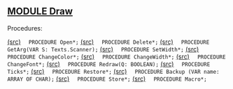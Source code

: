 
## [MODULE Draw](https://github.com/io-core/Draw/blob/main/Draw.Mod)

Procedures:

[(src)](https://github.com/io-core/Draw/blob/main/Draw.Mod#L15) `  PROCEDURE Open*;`
[(src)](https://github.com/io-core/Draw/blob/main/Draw.Mod#L36) `  PROCEDURE Delete*;`
[(src)](https://github.com/io-core/Draw/blob/main/Draw.Mod#L45) `  PROCEDURE GetArg(VAR S: Texts.Scanner);`
[(src)](https://github.com/io-core/Draw/blob/main/Draw.Mod#L54) `  PROCEDURE SetWidth*;`
[(src)](https://github.com/io-core/Draw/blob/main/Draw.Mod#L60) `  PROCEDURE ChangeColor*;`
[(src)](https://github.com/io-core/Draw/blob/main/Draw.Mod#L68) `  PROCEDURE ChangeWidth*;`
[(src)](https://github.com/io-core/Draw/blob/main/Draw.Mod#L76) `  PROCEDURE ChangeFont*;`
[(src)](https://github.com/io-core/Draw/blob/main/Draw.Mod#L85) `  PROCEDURE Redraw(Q: BOOLEAN);`
[(src)](https://github.com/io-core/Draw/blob/main/Draw.Mod#L96) `  PROCEDURE Ticks*;`
[(src)](https://github.com/io-core/Draw/blob/main/Draw.Mod#L100) `  PROCEDURE Restore*;`
[(src)](https://github.com/io-core/Draw/blob/main/Draw.Mod#L104) `  PROCEDURE Backup (VAR name: ARRAY OF CHAR);`
[(src)](https://github.com/io-core/Draw/blob/main/Draw.Mod#L115) `  PROCEDURE Store*;`
[(src)](https://github.com/io-core/Draw/blob/main/Draw.Mod#L142) `  PROCEDURE Macro*;`
